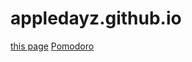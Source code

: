 # appledayz.github.io

[this page](https://appledayz.github.io)
[Pomodoro](https://appledayz.github.io/Flutter_Prac_Pomodoro)
